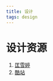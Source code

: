 ```yaml
---
title: 设计
tags: design
---
```


# 设计资源

1. [匡雪婷](http://www.aegeank.com/)
2. [酷站](http://www.zcool.com.cn/) 
